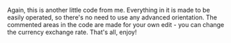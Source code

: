 Again, this is another little code from me.
Everything in it is made to be easily operated, so there's no need to use any advanced orientation.
The commented areas in the code are made for your own edit - you can change the currency exchange rate.
That's all, enjoy!
